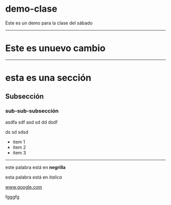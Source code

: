 # demo-clase
Este es un demo para la clase del sábado

----
# Este es unuevo cambio
-----


# esta es una sección

## Subsección

### sub-sub-subsección


asdfa sdf
asd
sd
dd
dsdf

ds
sd
sdsd


* item 1 
* item 2
* item 3 

---

este palabra está en **negrilla**

esta palabra está en *italica*

www.google.com

fgggfg
